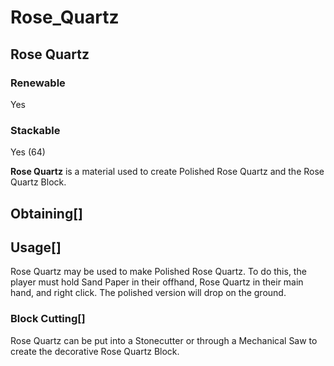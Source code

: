 # Rose_Quartz

## Rose Quartz

### Renewable

Yes

### Stackable

Yes (64)

**Rose Quartz** is a material used to create Polished Rose Quartz and the Rose Quartz Block.

## Obtaining[]

## Usage[]

Rose Quartz may be used to make Polished Rose Quartz. To do this, the player must hold Sand Paper in their offhand, Rose Quartz in their main hand, and right click. The polished version will drop on the ground.

### Block Cutting[]

Rose Quartz can be put into a Stonecutter or through a Mechanical Saw to create the decorative Rose Quartz Block.